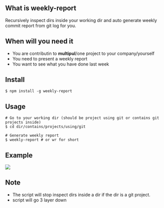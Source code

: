 ## What is weekly-report

Recursively inspect dirs inside your working dir and auto generate weekly commit report from git log for you. 

## When will you need it

- You are contributin to **multipul**/one project to your company/yourself
- You need to present a weekly report
- You want to see what you have done last week

## Install

```
$ npm install -g weekly-report
```

## Usage

```
# Go to your working dir (should be project using git or contains git projects inside)
$ cd dir/contains/projects/using/git

# Generate weekly report
$ weekly-report # or wr for short
```

## Example

![](http://g.recordit.co/svlsBqYHni.gif)

## Note

- The script will stop inspect dirs inside a dir if the dir is a git project.
- script will go 3 layer down